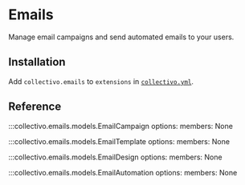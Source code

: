 # Emails

Manage email campaigns and send automated emails to your users.

## Installation

Add `collectivo.emails` to `extensions` in [`collectivo.yml`](../reference.md#settings).

## Reference

:::collectivo.emails.models.EmailCampaign
    options:
        members: None

:::collectivo.emails.models.EmailTemplate
    options:
        members: None

:::collectivo.emails.models.EmailDesign
    options:
        members: None

:::collectivo.emails.models.EmailAutomation
    options:
        members: None
